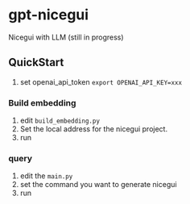 # gpt-nicegui
Nicegui with LLM (still in progress)

## QuickStart
1. set openai_api_token ```export OPENAI_API_KEY=xxx```

### Build embedding
1. edit ```build_embedding.py```
2. Set the local address for the nicegui project.
3. run 


### query
1. edit the ```main.py``` 
2. set the command you want to generate nicegui
3. run 





